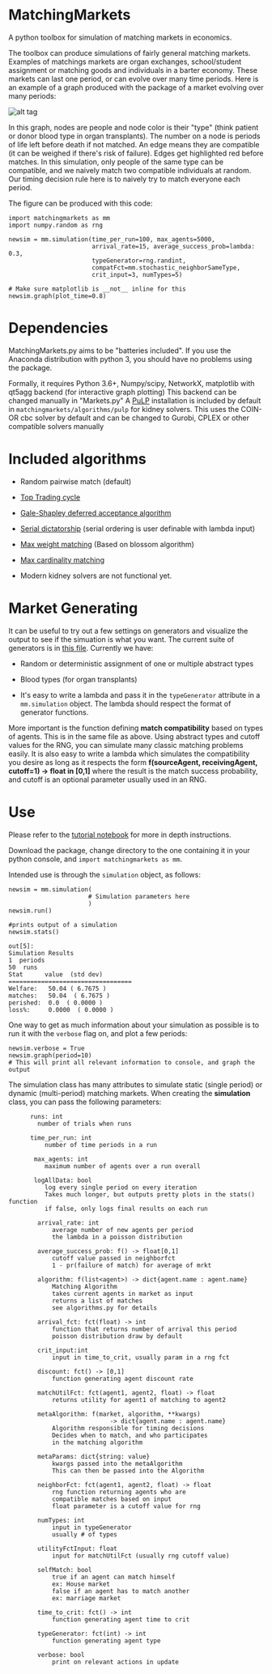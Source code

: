 # MatchingMarkets
A python toolbox for simulation of matching markets in economics.

The toolbox can produce simulations of fairly general matching markets. Examples of matchings markets are organ exchanges, school/student assignment or matching goods and individuals in a barter economy. These markets can last one period, or can evolve over many time periods. Here is an example of a graph produced with the package of a market evolving over many periods:

![alt tag](https://raw.githubusercontent.com/VHRanger/matchingmarkets/master/matching%20graph%20example.gif)
    
In this graph, nodes are people and node color is their "type" (think patient or donor blood type in organ transplants). The number on a node is periods of life left before death if not matched. An edge means they are compatible (it can be weighed if there's risk of failure). Edges get highlighted red before matches. In this simulation, only people of the same type can be compatible, and we naively match two compatible individuals at random. Our timing decision rule here is to naively try to match everyone each period.

The figure can be produced with this code:

    import matchingmarkets as mm
    import numpy.random as rng

    newsim = mm.simulation(time_per_run=100, max_agents=5000,
                           arrival_rate=15, average_success_prob=lambda: 0.3,
                           typeGenerator=rng.randint,
                           compatFct=mm.stochastic_neighborSameType,
                           crit_input=3, numTypes=5)
    
    # Make sure matplotlib is __not__ inline for this
    newsim.graph(plot_time=0.8)
                 
                 
# Dependencies

MatchingMarkets.py aims to be "batteries included". If you use the Anaconda distribution with python 3, you should have no problems using the package.

Formally, it requires Python 3.6+, Numpy/scipy, NetworkX, matplotlib with qt5agg backend (for interactive graph plotting) This backend can be changed manually in "Markets.py" A [PuLP](https://github.com/coin-or/pulp) installation is included by default in `matchingmarkets/algorithms/pulp` for kidney solvers. This uses the COIN-OR cbc solver by default and can be changed to Gurobi, CPLEX or other compatible solvers manually

# Included algorithms

- Random pairwise match (default)

- [Top Trading cycle](https://en.wikipedia.org/wiki/Top_trading_cycle)

- [Gale-Shapley deferred acceptance algorithm](https://en.wikipedia.org/wiki/Stable_marriage_problem)

- [Serial dictatorship](https://jeremykun.com/2015/10/26/serial-dictatorships-and-house-allocation/) (serial ordering is user definable with lambda input)

- [Max weight matching](https://en.wikipedia.org/wiki/Blossom_algorithm) (Based on blossom algorithm)

- [Max cardinality matching](https://en.wikipedia.org/wiki/Matching_(graph_theory)) 

- Modern kidney solvers are not functional yet.


# Market Generating

It can be useful to try out a few settings on generators and visualize the output to see if the simuation is what you want.  The current suite of generators is in [this file](https://github.com/QuantEcon/MatchingMarkets.py/blob/master/matchingmarkets/generators/basic.py). Currently we have:

- Random or deterministic assignment of one or multiple abstract types

- Blood types (for organ transplants)

- It's easy to write a lambda and pass it in the `typeGenerator` attribute in a `mm.simulation` object. The lambda should respect the format of generator functions. 

More important is the function defining **match compatibility** based on types of agents. This is in the same file as above. Using abstract types and cutoff values for the RNG, you can simulate many classic matching problems easily. It is also easy to write a lambda which simulates the compatibility you desire as long as it respects the form **f(sourceAgent, receivingAgent, cutoff=1) -> float in [0,1]** where the result is the match success probability, and cutoff is an optional parameter usually used in an RNG.

# Use

Please refer to the [tutorial notebook](https://github.com/QuantEcon/MatchingMarkets.py/blob/master/Papers%2C%20tutorials%2C%20etc/matchingmarkets%20package%20tutorial.ipynb) for more in depth instructions.

Download the package, change directory to the one containing it in your python console, and `import matchingmarkets as mm`.

Intended use is through the `simulation` object, as follows:

    newsim = mm.simulation(
                          # Simulation parameters here
                          )
    newsim.run()
    
    #prints output of a simulation
    newsim.stats()
    
    out[5]:
    Simulation Results
    1  periods
    50  runs
    Stat      value  (std dev)
    ==================================
    Welfare:   50.04 ( 6.7675 )
    matches:   50.04  ( 6.7675 )
    perished:  0.0  ( 0.0000 )
    loss%:     0.0000  ( 0.0000 )
    
One way to get as much information about your simulation as possible is to run it with the `verbose` flag on, and plot a few periods:

    newsim.verbose = True
    newsim.graph(period=10)
    # This will print all relevant information to console, and graph the output
   
The simulation class has many attributes to simulate static (single period) or dynamic (multi-period) matching markets. 
When creating the **simulation** class, you can pass the following parameters:

          runs: int
            number of trials when runs

          time_per_run: int
              number of time periods in a run

           max_agents: int
              maximum number of agents over a run overall

           logAllData: bool
              log every single period on every iteration
              Takes much longer, but outputs pretty plots in the stats() function
              if false, only logs final results on each run

            arrival_rate: int
                average number of new agents per period
                the lambda in a poisson distribution
                
            average_success_prob: f() -> float[0,1]
                cutoff value passed in neighborfct
                1 - pr(failure of match) for average of mrkt
                
            algorithm: f(list<agent>) -> dict{agent.name : agent.name}
                Matching Algorithm
                takes current agents in market as input
                returns a list of matches
                see algorithms.py for details
                
            arrival_fct: fct(float) -> int
                function that returns number of arrival this period
                poisson distribution draw by default
                
            crit_input:int
                input in time_to_crit, usually param in a rng fct
                
            discount: fct() -> [0,1]
                function generating agent discount rate
                
            matchUtilFct: fct(agent1, agent2, float) -> float
                returns utility for agent1 of matching to agent2
                
            metaAlgorithm: f(market, algorithm, **kwargs)
                                -> dict{agent.name : agent.name}
                Algorithm responsible for timing decisions
                Decides when to match, and who participates
                in the matching algorithm
                
            metaParams: dict{string: value}
                kwargs passed into the metaAlgorithm
                This can then be passed into the Algorithm
                
            neighborFct: fct(agent1, agent2, float) -> float
                rng function returning agents who are
                compatible matches based on input
                float parameter is a cutoff value for rng
                
            numTypes: int
                input in typeGenerator
                usually # of types

            utilityFctInput: float
                input for matchUtilFct (usually rng cutoff value)
                
            selfMatch: bool
                true if an agent can match himself
                ex: House market
                false if an agent has to match another
                ex: marriage market
                
            time_to_crit: fct() -> int
                function generating agent time to crit
                
            typeGenerator: fct(int) -> int
                function generating agent type
                
            verbose: bool
                print on relevant actions in update
